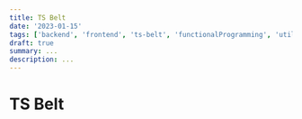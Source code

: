 ```yaml
---
title: TS Belt
date: '2023-01-15'
tags: ['backend', 'frontend', 'ts-belt', 'functionalProgramming', 'utilityFirst', 'typescript']
draft: true
summary: ...
description: ...
---
```


# TS Belt